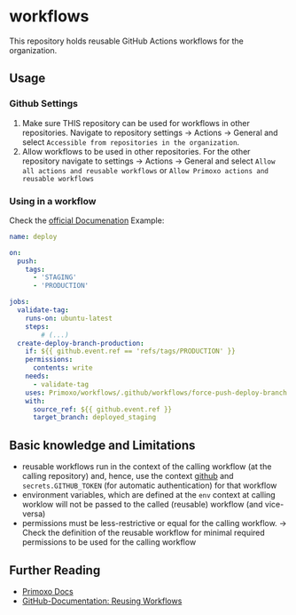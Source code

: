 # workflows

This repository holds reusable GitHub Actions workflows for the organization.

## Usage
### Github Settings
1. Make sure THIS repository can be used for workflows in other repositories. Navigate to repository settings -> Actions -> General and select `Accessible from repositories in the organization`.
2. Allow workflows to be used in other repositories. For the other repository navigate to settings -> Actions -> General and select `Allow all actions and reusable workflows` or `Allow Primoxo actions and reusable workflows`

### Using in a workflow

Check the [official Documenation](https://docs.github.com/de/actions/using-workflows/reusing-workflows#calling-a-reusable-workflow)
Example:
```yaml	
name: deploy

on:
  push:
    tags:
      - 'STAGING'
      - 'PRODUCTION'

jobs:
  validate-tag:
    runs-on: ubuntu-latest
    steps:
        # (...)
  create-deploy-branch-production:
    if: ${{ github.event.ref == 'refs/tags/PRODUCTION' }}
    permissions:
      contents: write
    needs:
      - validate-tag
    uses: Primoxo/workflows/.github/workflows/force-push-deploy-branch.yml@main
    with:
      source_ref: ${{ github.event.ref }}
      target_branch: deployed_staging 
```


## Basic knowledge and Limitations

* reusable workflows run in the context of the calling workflow (at the calling repository) and, hence, use the context [github](https://docs.github.com/de/actions/learn-github-actions/contexts#github-context) and `secrets.GITHUB_TOKEN` (for automatic authentication) for that workflow
* environment variables, which are defined at the `env` context at calling worklow will not be passed to the called (reusable) workflow (and vice-versa)
* permissions must be less-restrictive or equal for the calling workflow. -> Check the definition of the reusable workflow for minimal required permissions to be used for the calling workflow

## Further Reading

* [Primoxo Docs](https://github.com/Primoxo/docs/tree/main/docs/ci_cd)
* [GitHub-Documentation: Reusing Workflows](https://docs.github.com/de/actions/using-workflows/reusing-workflows)